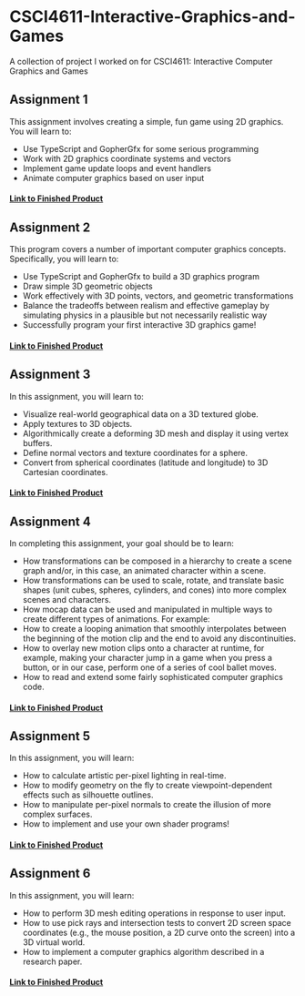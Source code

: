 # CSCI4611-Interactive-Graphics-and-Games
A collection of project I worked on for CSCI4611: Interactive Computer Graphics and Games
## Assignment 1
This assignment involves creating a simple, fun game using 2D graphics. You will learn to:
- Use TypeScript and GopherGfx for some serious programming
- Work with 2D graphics coordinate systems and vectors
- Implement game update loops and event handlers
- Animate computer graphics based on user input
#### [Link to Finished Product](https://csci-4611-spring-2024.github.io/assignment-1-apknusel/)
## Assignment 2
This program covers a number of important computer graphics concepts. Specifically, you will learn to:
- Use TypeScript and GopherGfx to build a 3D graphics program
- Draw simple 3D geometric objects
- Work effectively with 3D points, vectors, and geometric transformations
- Balance the tradeoffs between realism and effective gameplay by simulating physics in a plausible but not necessarily realistic way
- Successfully program your first interactive 3D graphics game!
#### [Link to Finished Product](https://csci-4611-spring-2024.github.io/assignment-2-apknusel/)
## Assignment 3
In this assignment, you will learn to:
- Visualize real-world geographical data on a 3D textured globe.
- Apply textures to 3D objects.
- Algorithmically create a deforming 3D mesh and display it using vertex buffers.
- Define normal vectors and texture coordinates for a sphere.
- Convert from spherical coordinates (latitude and longitude) to 3D Cartesian coordinates.
#### [Link to Finished Product](https://csci-4611-spring-2024.github.io/assignment-3-apknusel/)
## Assignment 4
In completing this assignment, your goal should be to learn:
- How transformations can be composed in a hierarchy to create a scene graph and/or, in this case, an animated character within a scene.
- How transformations can be used to scale, rotate, and translate basic shapes (unit cubes, spheres, cylinders, and cones) into more complex scenes and characters.
- How mocap data can be used and manipulated in multiple ways to create different types of animations. For example:
- How to create a looping animation that smoothly interpolates between the beginning of the motion clip and the end to avoid any discontinuities.
- How to overlay new motion clips onto a character at runtime, for example, making your character jump in a game when you press a button, or in our case, perform one of a series of cool ballet moves.
- How to read and extend some fairly sophisticated computer graphics code.
#### [Link to Finished Product](https://csci-4611-spring-2024.github.io/assignment-4-apknusel/)
## Assignment 5
In this assignment, you will learn:
- How to calculate artistic per-pixel lighting in real-time.
- How to modify geometry on the fly to create viewpoint-dependent effects such as silhouette outlines.
- How to manipulate per-pixel normals to create the illusion of more complex surfaces.
- How to implement and use your own shader programs!
#### [Link to Finished Product](https://csci-4611-spring-2024.github.io/assignment-5-apknusel/)
## Assignment 6
In this assignment, you will learn:
- How to perform 3D mesh editing operations in response to user input.
- How to use pick rays and intersection tests to convert 2D screen space coordinates (e.g., the mouse position, a 2D curve onto the screen) into a 3D virtual world.
- How to implement a computer graphics algorithm described in a research paper.
#### [Link to Finished Product](https://csci-4611-spring-2024.github.io/assignment-6-apknusel/)

